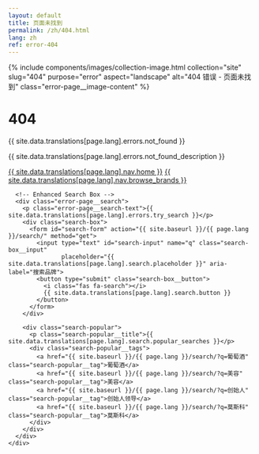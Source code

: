```yaml
---
layout: default
title: 页面未找到
permalink: /zh/404.html
lang: zh
ref: error-404
---
```


<div class="panel panel--light">
  <div class="panel__content">
    <div class="error-page">
      <div class="error-page__image">
        {% include components/images/collection-image.html
           collection="site"
           slug="404"
           purpose="error"
           aspect="landscape"
           alt="404 错误 - 页面未找到"
           class="error-page__image-content" %}
      </div>
      <h1 class="error-page__title">404</h1>
      <p class="error-page__message">{{ site.data.translations[page.lang].errors.not_found }}</p>
      <p class="error-page__description">{{ site.data.translations[page.lang].errors.not_found_description }}</p>
      <div class="error-page__actions">
        <a href="/{{ page.lang }}/" class="btn btn--primary">{{ site.data.translations[page.lang].nav.home }}</a>
        <a href="/{{ page.lang }}/brands/" class="btn btn--outline">{{ site.data.translations[page.lang].nav.browse_brands }}</a>
      </div>

      <!-- Enhanced Search Box -->
      <div class="error-page__search">
        <p class="error-page__search-text">{{ site.data.translations[page.lang].errors.try_search }}</p>
        <div class="search-box">
          <form id="search-form" action="{{ site.baseurl }}/{{ page.lang }}/search/" method="get">
            <input type="text" id="search-input" name="q" class="search-box__input"
                   placeholder="{{ site.data.translations[page.lang].search.placeholder }}" aria-label="搜索品牌">
            <button type="submit" class="search-box__button">
              <i class="fas fa-search"></i>
              {{ site.data.translations[page.lang].search.button }}
            </button>
          </form>
        </div>

        <div class="search-popular">
          <p class="search-popular__title">{{ site.data.translations[page.lang].search.popular_searches }}</p>
          <div class="search-popular__tags">
            <a href="{{ site.baseurl }}/{{ page.lang }}/search/?q=葡萄酒" class="search-popular__tag">葡萄酒</a>
            <a href="{{ site.baseurl }}/{{ page.lang }}/search/?q=美容" class="search-popular__tag">美容</a>
            <a href="{{ site.baseurl }}/{{ page.lang }}/search/?q=创始人" class="search-popular__tag">创始人领导</a>
            <a href="{{ site.baseurl }}/{{ page.lang }}/search/?q=莫斯科" class="search-popular__tag">莫斯科</a>
          </div>
        </div>
      </div>
    </div>
  </div>
</div>
